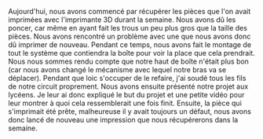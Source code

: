 Aujourd'hui, nous avons commencé par récupérer les pièces que l'on avait imprimées avec l'imprimante 3D durant la semaine. Nous avons dû les poncer, car même en ayant fait les trous un peu plus gros que la taille des pièces. Nous avons rencontré un problème avec une que nous avons donc dû imprimer de nouveau. Pendant ce temps, nous avons fait le montage de tout le système que contiendra la boîte pour voir la place que cela prendrait. Nous nous sommes rendu compte que notre haut de boîte n'était plus bon (car nous avons changé le mécanisme avec lequel notre bras va se déplacer). Pendant que loic s'occuper de le refaire, j'ai soudé tous les fils de notre circuit proprement. Nous avons ensuite présenté notre projet aux lycéens. Je leur ai donc expliqué le but du projet et une petite vidéo pour leur montrer à quoi cela ressemblerait une fois finit. Ensuite, la pièce qui s'imprimait été prête, malheureuse il y avait toujours un défaut, nous avons donc lancé de nouveau une impression que nous récupérerons dans la semaine. 



